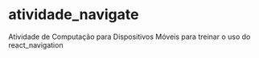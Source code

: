 # atividade_navigate
Atividade de Computação para Dispositivos Móveis para treinar o uso do react_navigation
